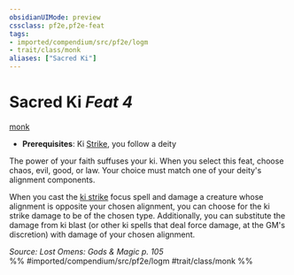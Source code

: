 ```yaml
---
obsidianUIMode: preview
cssclass: pf2e,pf2e-feat
tags:
- imported/compendium/src/pf2e/logm
- trait/class/monk
aliases: ["Sacred Ki"]
---
```

# Sacred Ki  *Feat 4*  
[monk](rules/traits/monk.md)  

- **Prerequisites**: Ki [Strike](strike.md), you follow a deity

The power of your faith suffuses your ki. When you select this feat, choose chaos, evil, good, or law. Your choice must match one of your deity's alignment components.

When you cast the [ki strike](../spells/ki-strike.md) focus spell and damage a creature whose alignment is opposite your chosen alignment, you can choose for the ki strike damage to be of the chosen type. Additionally, you can substitute the damage from ki blast (or other ki spells that deal force damage, at the GM's discretion) with damage of your chosen alignment.

*Source: Lost Omens: Gods & Magic p. 105*  
%% #imported/compendium/src/pf2e/logm #trait/class/monk %%